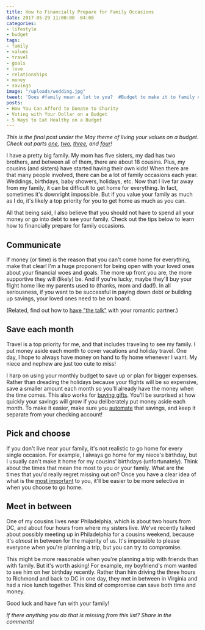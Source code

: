 ```yaml
---
title: How to Financially Prepare for Family Occasions
date: 2017-05-29 11:00:00 -04:00
categories:
- lifestyle
- budget
tags:
- family
- values
- travel
- goals
- love
- relationships
- money
- savings
image: "/uploads/wedding.jpg"
tweet: 'Does #family mean a lot to you?  #Budget to make it to family occasions!'
posts:
- How You Can Afford to Donate to Charity
- Voting with Your Dollar on a Budget
- 5 Ways to Eat Healthy on a Budget
---
```


*This is the final post under the May theme of living your values on a budget. Check out parts [one](https://www.maggiegermano.com/blog/how-to-help-save-the-planet-on-a-budget/), [two](https://www.maggiegermano.com/blog/ways-to-eat-healthy-on-a-budget/), [three](https://www.maggiegermano.com/blog/Voting_with_Your_Dollar_on_a_Budget/), and [four](https://www.maggiegermano.com/blog/you-can-afford-to-donate-to-charity/)!*

I have a pretty big family. My mom has five sisters, my dad has two brothers, and between all of them, there are about 18 cousins. Plus, my cousins (and sisters) have started having their own kids! When there are that many people involved, there can be a lot of family occasions each year. Weddings, birthdays, baby showers, holidays, etc. Now that I live far away from my family, it can be difficult to get home for everything. In fact, sometimes it's downright impossible. But if you value your family as much as I do, it's likely a top priority for you to get home as much as you can.

All that being said, I also believe that you should not have to spend all your money or go into debt to see your family. Check out the tips below to learn how to financially prepare for family occasions.

## Communicate

If money (or time) is the reason that you can't come home for everything, make that clear! I'm a huge proponent for being open with your loved ones about your financial woes and goals. The more up front you are, the more supportive they will (likely) be. And if you're lucky, maybe they'll buy your flight home like my parents used to (thanks, mom and dad!). In all seriousness, if you want to be successful in paying down debt or building up savings, your loved ones need to be on board.

\(Related, find out how to [have "the talk"](https://www.maggiegermano.com/blog/have-the-money-talk) with your romantic partner.)

## Save each month

Travel is a top priority for me, and that includes traveling to see my family. I put money aside each month to cover vacations and holiday travel. One day, I hope to always have money on hand to fly home whenever I want. My niece and nephew are just too cute to miss!

I harp on using your monthly budget to save up or plan for bigger expenses. Rather than dreading the holidays because your flights will be so expensive, save a smaller amount each month so you'll already have the money when the time comes. This also works for [buying gifts](https://www.maggiegermano.com/blog/stress-free-holidays). You'll be surprised at how quickly your savings will grow if you deliberately put money aside each month. To make it easier, make sure you [automate](https://www.maggiegermano.com/blog/pay-yourself-first/) that savings, and keep it separate from your checking account!

## Pick and choose

If you don't live near your family, it's not realistic to go home for every single occasion. For example, I always go home for my niece's birthday, but I usually can't make it home for my cousins' birthdays (unfortunately). Think about the times that mean the most to you or your family. What are the times that you'd really regret missing out on? Once you have a clear idea of what is the [most important](https://www.maggiegermano.com/blog/do-your-habits-and-values-align/) to you, it'll be easier to be more selective in when you choose to go home. 

## Meet in between

One of my cousins lives near Philadelphia, which is about two hours from DC, and about four hours from where my sisters live. We've recently talked about possibly meeting up in Philadelphia for a cousins weekend, because it's *almost* in between for the majority of us. It's impossible to please everyone when you're planning a trip, but you can try to compromise.

This might be more reasonable when you're planning a trip with friends than with family. But it's worth asking! For example, my boyfriend's mom wanted to see him on her birthday recently. Rather than him driving the three hours to Richmond and back to DC in one day, they met in between in Virginia and had a nice lunch together. This kind of compromise can save both time and money.

Good luck and have fun with your family!

*If there anything you do that is missing from this list? Share in the comments!*